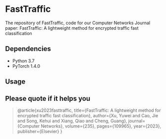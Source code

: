 # FastTraffic
The repository of FastTraffic, code for our Computer Networks Journal paper: FastTraffic: A lightweight method for encrypted traffic fast classification


## Dependencies
- Python 3.7
- PyTorch 1.4.0

## Usage 

## Please quote if it helps you
> @article{xu2023fasttraffic,
  title={FastTraffic: A lightweight method for encrypted traffic fast classification},
  author={Xu, Yuwei and Cao, Jie and Song, Kehui and Xiang, Qiao and Cheng, Guang},
  journal={Computer Networks},
  volume={235},
  pages={109965},
  year={2023},
  publisher={Elsevier}
}





